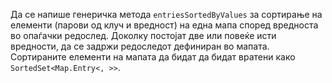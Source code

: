 Да се напише генеричка метода `entriesSortedByValues` за сортирање на елементи (парови од клуч и вредност) на една мапа според вредноста во опаѓачки редослед. Доколку постојат две или повеќе исти вредности, да се задржи редоследот дефиниран во мапата. Сортираните елементи на мапата да бидат да бидат вратени како `SortedSet<Map.Entry<, >>`.
